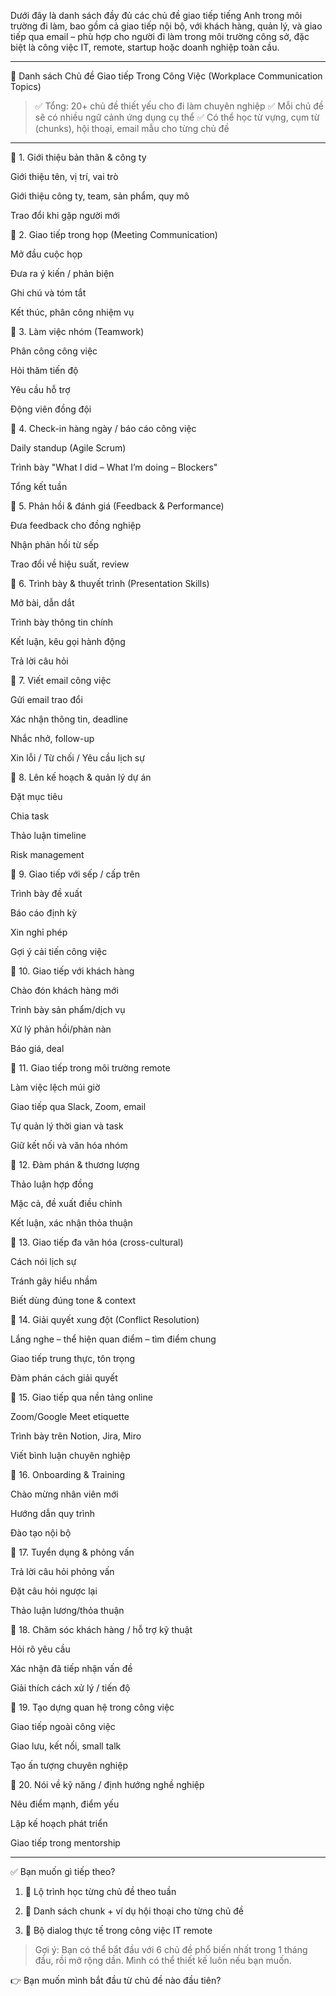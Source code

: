 Dưới đây là danh sách đầy đủ các chủ đề giao tiếp tiếng Anh trong môi trường đi làm, bao gồm cả giao tiếp nội bộ, với khách hàng, quản lý, và giao tiếp qua email – phù hợp cho người đi làm trong môi trường công sở, đặc biệt là công việc IT, remote, startup hoặc doanh nghiệp toàn cầu.


---

📂 Danh sách Chủ đề Giao tiếp Trong Công Việc (Workplace Communication Topics)

> ✅ Tổng: 20+ chủ đề thiết yếu cho đi làm chuyên nghiệp
✅ Mỗi chủ đề sẽ có nhiều ngữ cảnh ứng dụng cụ thể
✅ Có thể học từ vựng, cụm từ (chunks), hội thoại, email mẫu cho từng chủ đề




---

🔸 1. Giới thiệu bản thân & công ty

Giới thiệu tên, vị trí, vai trò

Giới thiệu công ty, team, sản phẩm, quy mô

Trao đổi khi gặp người mới


🔸 2. Giao tiếp trong họp (Meeting Communication)

Mở đầu cuộc họp

Đưa ra ý kiến / phản biện

Ghi chú và tóm tắt

Kết thúc, phân công nhiệm vụ


🔸 3. Làm việc nhóm (Teamwork)

Phân công công việc

Hỏi thăm tiến độ

Yêu cầu hỗ trợ

Động viên đồng đội


🔸 4. Check-in hàng ngày / báo cáo công việc

Daily standup (Agile Scrum)

Trình bày "What I did – What I’m doing – Blockers"

Tổng kết tuần


🔸 5. Phản hồi & đánh giá (Feedback & Performance)

Đưa feedback cho đồng nghiệp

Nhận phản hồi từ sếp

Trao đổi về hiệu suất, review


🔸 6. Trình bày & thuyết trình (Presentation Skills)

Mở bài, dẫn dắt

Trình bày thông tin chính

Kết luận, kêu gọi hành động

Trả lời câu hỏi


🔸 7. Viết email công việc

Gửi email trao đổi

Xác nhận thông tin, deadline

Nhắc nhở, follow-up

Xin lỗi / Từ chối / Yêu cầu lịch sự


🔸 8. Lên kế hoạch & quản lý dự án

Đặt mục tiêu

Chia task

Thảo luận timeline

Risk management


🔸 9. Giao tiếp với sếp / cấp trên

Trình bày đề xuất

Báo cáo định kỳ

Xin nghỉ phép

Gợi ý cải tiến công việc


🔸 10. Giao tiếp với khách hàng

Chào đón khách hàng mới

Trình bày sản phẩm/dịch vụ

Xử lý phản hồi/phàn nàn

Báo giá, deal


🔸 11. Giao tiếp trong môi trường remote

Làm việc lệch múi giờ

Giao tiếp qua Slack, Zoom, email

Tự quản lý thời gian và task

Giữ kết nối và văn hóa nhóm


🔸 12. Đàm phán & thương lượng

Thảo luận hợp đồng

Mặc cả, đề xuất điều chỉnh

Kết luận, xác nhận thỏa thuận


🔸 13. Giao tiếp đa văn hóa (cross-cultural)

Cách nói lịch sự

Tránh gây hiểu nhầm

Biết dùng đúng tone & context


🔸 14. Giải quyết xung đột (Conflict Resolution)

Lắng nghe – thể hiện quan điểm – tìm điểm chung

Giao tiếp trung thực, tôn trọng

Đàm phán cách giải quyết


🔸 15. Giao tiếp qua nền tảng online

Zoom/Google Meet etiquette

Trình bày trên Notion, Jira, Miro

Viết bình luận chuyên nghiệp


🔸 16. Onboarding & Training

Chào mừng nhân viên mới

Hướng dẫn quy trình

Đào tạo nội bộ


🔸 17. Tuyển dụng & phỏng vấn

Trả lời câu hỏi phỏng vấn

Đặt câu hỏi ngược lại

Thảo luận lương/thỏa thuận


🔸 18. Chăm sóc khách hàng / hỗ trợ kỹ thuật

Hỏi rõ yêu cầu

Xác nhận đã tiếp nhận vấn đề

Giải thích cách xử lý / tiến độ


🔸 19. Tạo dựng quan hệ trong công việc

Giao tiếp ngoài công việc

Giao lưu, kết nối, small talk

Tạo ấn tượng chuyên nghiệp


🔸 20. Nói về kỹ năng / định hướng nghề nghiệp

Nêu điểm mạnh, điểm yếu

Lập kế hoạch phát triển

Giao tiếp trong mentorship



---

✅ Bạn muốn gì tiếp theo?

1. 📆 Lộ trình học từng chủ đề theo tuần


2. 🧩 Danh sách chunk + ví dụ hội thoại cho từng chủ đề


3. 💼 Bộ dialog thực tế trong công việc IT remote



> Gợi ý: Bạn có thể bắt đầu với 6 chủ đề phổ biến nhất trong 1 tháng đầu, rồi mở rộng dần. Mình có thể thiết kế luôn nếu bạn muốn.



👉 Bạn muốn mình bắt đầu từ chủ đề nào đầu tiên?

